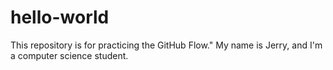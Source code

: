 # hello-world
This repository is for practicing the GitHub Flow."
My name is Jerry, and I'm a computer science student.
